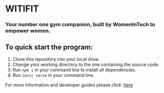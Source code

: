 # WITIFIT 
### Your number one gym companion, built by WomenInTech to empower women.

## To quick start the program:
1. Clone this repository into your local drive.
2. Change your working directory to the one containing the source code.
3. Run `npm i` in your command line to install all dependencies.
4. Run `ionic serve` in your command line.

For more information and developer guides please click: [here](https://github.com/suenalaba/womenintech/blob/main/docs/readme.md)
